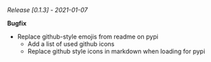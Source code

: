 *Release [0.1.3] - 2021-01-07*

**Bugfix**

- Replace github-style emojis from readme on pypi
	- Add a list of used github icons
	- Replace github style icons in markdown when loading for pypi

